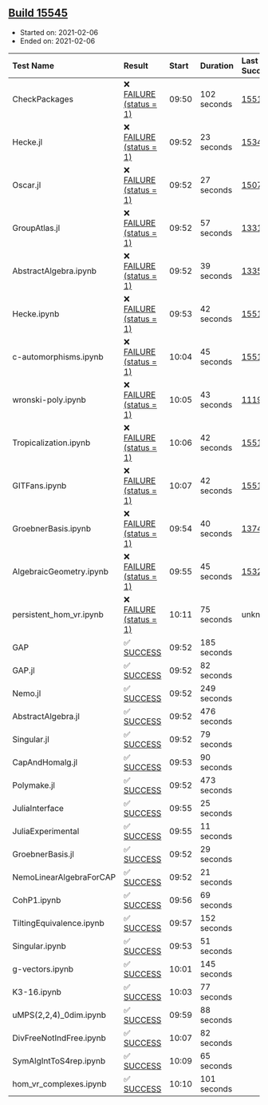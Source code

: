 ## [Build 15545](https://oscarci.mathematik.uni-kl.de/job/oscar/15545/)

* Started on: 2021-02-06
* Ended on: 2021-02-06

| Test Name    | Result | Start | Duration | Last Success | First Failure |
|:-------------|:-------|:------|:---------|:-------------|:--------------|
| CheckPackages | ❌ [FAILURE (status = 1)](https://oscarci.mathematik.uni-kl.de/job/oscar/15545/artifact/logs/build-15545/CheckPackages.log) | 09:50 | 102 seconds | [15514](https://oscarci.mathematik.uni-kl.de/job/oscar/15514/) | [15515](https://oscarci.mathematik.uni-kl.de/job/oscar/15515/) |
| Hecke.jl | ❌ [FAILURE (status = 1)](https://oscarci.mathematik.uni-kl.de/job/oscar/15545/artifact/logs/build-15545/Hecke.jl.log) | 09:52 | 23 seconds | [15344](https://oscarci.mathematik.uni-kl.de/job/oscar/15344/) | [15348](https://oscarci.mathematik.uni-kl.de/job/oscar/15348/) |
| Oscar.jl | ❌ [FAILURE (status = 1)](https://oscarci.mathematik.uni-kl.de/job/oscar/15545/artifact/logs/build-15545/Oscar.jl.log) | 09:52 | 27 seconds | [15079](https://oscarci.mathematik.uni-kl.de/job/oscar/15079/) | [15080](https://oscarci.mathematik.uni-kl.de/job/oscar/15080/) |
| GroupAtlas.jl | ❌ [FAILURE (status = 1)](https://oscarci.mathematik.uni-kl.de/job/oscar/15545/artifact/logs/build-15545/GroupAtlas.jl.log) | 09:52 | 57 seconds | [13311](https://oscarci.mathematik.uni-kl.de/job/oscar/13311/) | [13312](https://oscarci.mathematik.uni-kl.de/job/oscar/13312/) |
| AbstractAlgebra.ipynb | ❌ [FAILURE (status = 1)](https://oscarci.mathematik.uni-kl.de/job/oscar/15545/artifact/logs/build-15545/AbstractAlgebra.ipynb.log) | 09:52 | 39 seconds | [13355](https://oscarci.mathematik.uni-kl.de/job/oscar/13355/) | [13356](https://oscarci.mathematik.uni-kl.de/job/oscar/13356/) |
| Hecke.ipynb | ❌ [FAILURE (status = 1)](https://oscarci.mathematik.uni-kl.de/job/oscar/15545/artifact/logs/build-15545/Hecke.ipynb.log) | 09:53 | 42 seconds | [15514](https://oscarci.mathematik.uni-kl.de/job/oscar/15514/) | [15515](https://oscarci.mathematik.uni-kl.de/job/oscar/15515/) |
| c-automorphisms.ipynb | ❌ [FAILURE (status = 1)](https://oscarci.mathematik.uni-kl.de/job/oscar/15545/artifact/logs/build-15545/c-automorphisms.ipynb.log) | 10:04 | 45 seconds | [15514](https://oscarci.mathematik.uni-kl.de/job/oscar/15514/) | [15515](https://oscarci.mathematik.uni-kl.de/job/oscar/15515/) |
| wronski-poly.ipynb | ❌ [FAILURE (status = 1)](https://oscarci.mathematik.uni-kl.de/job/oscar/15545/artifact/logs/build-15545/wronski-poly.ipynb.log) | 10:05 | 43 seconds | [11192](https://oscarci.mathematik.uni-kl.de/job/oscar/11192/) | [11193](https://oscarci.mathematik.uni-kl.de/job/oscar/11193/) |
| Tropicalization.ipynb | ❌ [FAILURE (status = 1)](https://oscarci.mathematik.uni-kl.de/job/oscar/15545/artifact/logs/build-15545/Tropicalization.ipynb.log) | 10:06 | 42 seconds | [15514](https://oscarci.mathematik.uni-kl.de/job/oscar/15514/) | [15515](https://oscarci.mathematik.uni-kl.de/job/oscar/15515/) |
| GITFans.ipynb | ❌ [FAILURE (status = 1)](https://oscarci.mathematik.uni-kl.de/job/oscar/15545/artifact/logs/build-15545/GITFans.ipynb.log) | 10:07 | 42 seconds | [15514](https://oscarci.mathematik.uni-kl.de/job/oscar/15514/) | [15515](https://oscarci.mathematik.uni-kl.de/job/oscar/15515/) |
| GroebnerBasis.ipynb | ❌ [FAILURE (status = 1)](https://oscarci.mathematik.uni-kl.de/job/oscar/15545/artifact/logs/build-15545/GroebnerBasis.ipynb.log) | 09:54 | 40 seconds | [13748](https://oscarci.mathematik.uni-kl.de/job/oscar/13748/) | [13749](https://oscarci.mathematik.uni-kl.de/job/oscar/13749/) |
| AlgebraicGeometry.ipynb | ❌ [FAILURE (status = 1)](https://oscarci.mathematik.uni-kl.de/job/oscar/15545/artifact/logs/build-15545/AlgebraicGeometry.ipynb.log) | 09:55 | 45 seconds | [15322](https://oscarci.mathematik.uni-kl.de/job/oscar/15322/) | [15323](https://oscarci.mathematik.uni-kl.de/job/oscar/15323/) |
| persistent_hom_vr.ipynb | ❌ [FAILURE (status = 1)](https://oscarci.mathematik.uni-kl.de/job/oscar/15545/artifact/logs/build-15545/persistent_hom_vr.ipynb.log) | 10:11 | 75 seconds | unknown | unknown |
| GAP | ✅ [SUCCESS](https://oscarci.mathematik.uni-kl.de/job/oscar/15545/artifact/logs/build-15545/GAP.log) | 09:52 | 185 seconds |  |  |
| GAP.jl | ✅ [SUCCESS](https://oscarci.mathematik.uni-kl.de/job/oscar/15545/artifact/logs/build-15545/GAP.jl.log) | 09:52 | 82 seconds |  |  |
| Nemo.jl | ✅ [SUCCESS](https://oscarci.mathematik.uni-kl.de/job/oscar/15545/artifact/logs/build-15545/Nemo.jl.log) | 09:52 | 249 seconds |  |  |
| AbstractAlgebra.jl | ✅ [SUCCESS](https://oscarci.mathematik.uni-kl.de/job/oscar/15545/artifact/logs/build-15545/AbstractAlgebra.jl.log) | 09:52 | 476 seconds |  |  |
| Singular.jl | ✅ [SUCCESS](https://oscarci.mathematik.uni-kl.de/job/oscar/15545/artifact/logs/build-15545/Singular.jl.log) | 09:52 | 79 seconds |  |  |
| CapAndHomalg.jl | ✅ [SUCCESS](https://oscarci.mathematik.uni-kl.de/job/oscar/15545/artifact/logs/build-15545/CapAndHomalg.jl.log) | 09:53 | 90 seconds |  |  |
| Polymake.jl | ✅ [SUCCESS](https://oscarci.mathematik.uni-kl.de/job/oscar/15545/artifact/logs/build-15545/Polymake.jl.log) | 09:52 | 473 seconds |  |  |
| JuliaInterface | ✅ [SUCCESS](https://oscarci.mathematik.uni-kl.de/job/oscar/15545/artifact/logs/build-15545/JuliaInterface.log) | 09:55 | 25 seconds |  |  |
| JuliaExperimental | ✅ [SUCCESS](https://oscarci.mathematik.uni-kl.de/job/oscar/15545/artifact/logs/build-15545/JuliaExperimental.log) | 09:55 | 11 seconds |  |  |
| GroebnerBasis.jl | ✅ [SUCCESS](https://oscarci.mathematik.uni-kl.de/job/oscar/15545/artifact/logs/build-15545/GroebnerBasis.jl.log) | 09:52 | 29 seconds |  |  |
| NemoLinearAlgebraForCAP | ✅ [SUCCESS](https://oscarci.mathematik.uni-kl.de/job/oscar/15545/artifact/logs/build-15545/NemoLinearAlgebraForCAP.log) | 09:52 | 21 seconds |  |  |
| CohP1.ipynb | ✅ [SUCCESS](https://oscarci.mathematik.uni-kl.de/job/oscar/15545/artifact/logs/build-15545/CohP1.ipynb.log) | 09:56 | 69 seconds |  |  |
| TiltingEquivalence.ipynb | ✅ [SUCCESS](https://oscarci.mathematik.uni-kl.de/job/oscar/15545/artifact/logs/build-15545/TiltingEquivalence.ipynb.log) | 09:57 | 152 seconds |  |  |
| Singular.ipynb | ✅ [SUCCESS](https://oscarci.mathematik.uni-kl.de/job/oscar/15545/artifact/logs/build-15545/Singular.ipynb.log) | 09:53 | 51 seconds |  |  |
| g-vectors.ipynb | ✅ [SUCCESS](https://oscarci.mathematik.uni-kl.de/job/oscar/15545/artifact/logs/build-15545/g-vectors.ipynb.log) | 10:01 | 145 seconds |  |  |
| K3-16.ipynb | ✅ [SUCCESS](https://oscarci.mathematik.uni-kl.de/job/oscar/15545/artifact/logs/build-15545/K3-16.ipynb.log) | 10:03 | 77 seconds |  |  |
| uMPS(2,2,4)_0dim.ipynb | ✅ [SUCCESS](https://oscarci.mathematik.uni-kl.de/job/oscar/15545/artifact/logs/build-15545/uMPS-2-2-4-_0dim.ipynb.log) | 09:59 | 88 seconds |  |  |
| DivFreeNotIndFree.ipynb | ✅ [SUCCESS](https://oscarci.mathematik.uni-kl.de/job/oscar/15545/artifact/logs/build-15545/DivFreeNotIndFree.ipynb.log) | 10:07 | 82 seconds |  |  |
| SymAlgIntToS4rep.ipynb | ✅ [SUCCESS](https://oscarci.mathematik.uni-kl.de/job/oscar/15545/artifact/logs/build-15545/SymAlgIntToS4rep.ipynb.log) | 10:09 | 65 seconds |  |  |
| hom_vr_complexes.ipynb | ✅ [SUCCESS](https://oscarci.mathematik.uni-kl.de/job/oscar/15545/artifact/logs/build-15545/hom_vr_complexes.ipynb.log) | 10:10 | 101 seconds |  |  |
